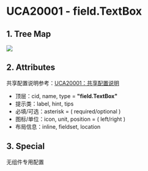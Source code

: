 # UCA20001 - field.TextBox

## 1. Tree Map

![](/engine/spec/component/img/field-001-01.JPG)

## 2. Attributes

共享配置说明参考：[UCA20001：共享配置说明](/engine/spec/component/field-shared.md)

* 顶层：cid, name, type = **"field.TextBox"**
* 提示类：label, hint, tips
* 必填/可选：asterisk = \( required/optional \)
* 图标/单位：icon, unit, position = \( left/right \)
* 布局信息：inline, fieldset, location

## 3. Special

无组件专用配置

